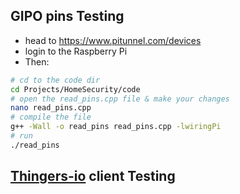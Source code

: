 ## GIPO pins Testing

- head to https://www.pitunnel.com/devices
- login to the Raspberry Pi
- Then:

```bash
# cd to the code dir
cd Projects/HomeSecurity/code
# open the read_pins.cpp file & make your changes
nano read_pins.cpp
# compile the file
g++ -Wall -o read_pins read_pins.cpp -lwiringPi
# run 
./read_pins
```

## [Thingers-io](http://Thingers.io) client Testing
